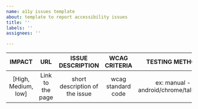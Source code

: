 ```yaml
---
name: a11y issues template
about: template to report accessibility issues
title: ''
labels: ''
assignees: ''

---
```


| IMPACT      | URL          | ISSUE DESCRIPTION   | WCAG CRITERIA | TESTING METHOD | SCREENSHOT or SNIPPET | ACTION |
| :----:          |    :----:      |      :----:                        |  :----:                    | :----:                        | :----:                                     |  :----:    | 
| [High, Medium, low]     | Link to the page          | short description of the issue  | wcag standard code | ex: manual - android/chrome/talkback | link to the screenshot | short description on how to fix
